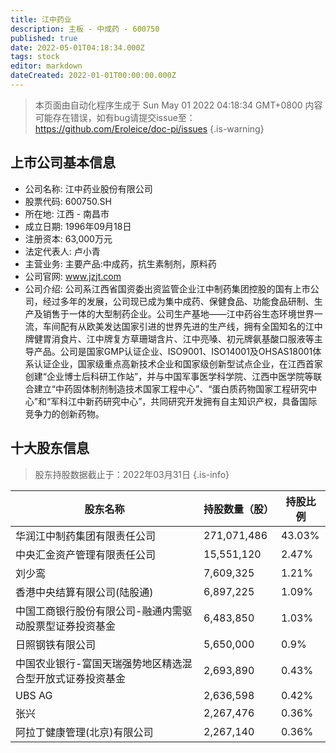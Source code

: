 ```yaml
---
title: 江中药业
description: 主板 - 中成药 - 600750
published: true
date: 2022-05-01T04:18:34.000Z
tags: stock
editor: markdown
dateCreated: 2022-01-01T00:00:00.000Z
---
```


> 本页面由自动化程序生成于 Sun May 01 2022 04:18:34 GMT+0800
> 内容可能存在错误，如有bug请提交issue至：https://github.com/Eroleice/doc-pi/issues
{.is-warning}

## 上市公司基本信息
- 公司名称: 江中药业股份有限公司
- 股票代码: 600750.SH
- 所在地: 江西 - 南昌市
- 成立日期: 1996年09月18日
- 注册资本: 63,000万元
- 法定代表人: 卢小青
- 主营业务: 主要产品:中成药，抗生素制剂，原料药
- 公司官网: www.jzjt.com
- 公司介绍: 公司系江西省国资委出资监管企业江中制药集团控股的国有上市公司，经过多年的发展，公司现已成为集中成药、保健食品、功能食品研制、生产及销售于一体的大型制药企业。公司生产基地——江中药谷生态环境世界一流，车间配有从欧美发达国家引进的世界先进的生产线，拥有全国知名的江中牌健胃消食片、江中牌复方草珊瑚含片、江中亮嗓、初元牌氨基酸口服液等主导产品。公司是国家GMP认证企业、ISO9001、ISO14001及OHSAS18001体系认证企业，国家级重点高新技术企业和国家级创新型试点企业，在江西首家创建“企业博士后科研工作站”，并与中国军事医学科学院、江西中医学院等联合建立“中药固体制剂制造技术国家工程中心”、“蛋白质药物国家工程研究中心”和“军科江中新药研究中心”，共同研究开发拥有自主知识产权，具备国际竞争力的创新药物。


## 十大股东信息
> 股东持股数据截止于：2022年03月31日
{.is-info}

| 股东名称 | 持股数量（股） | 持股比例 |
| --- | --- | --- |
| 华润江中制药集团有限责任公司 | 271,071,486 | 43.03% |
| 中央汇金资产管理有限责任公司 | 15,551,120 | 2.47% |
| 刘少鸾 | 7,609,325 | 1.21% |
| 香港中央结算有限公司(陆股通) | 6,897,225 | 1.09% |
| 中国工商银行股份有限公司-融通内需驱动股票型证券投资基金 | 6,483,850 | 1.03% |
| 日照钢铁有限公司 | 5,650,000 | 0.9% |
| 中国农业银行-富国天瑞强势地区精选混合型开放式证券投资基金 | 2,693,890 | 0.43% |
| UBS   AG | 2,636,598 | 0.42% |
| 张兴 | 2,267,476 | 0.36% |
| 阿拉丁健康管理(北京)有限公司 | 2,267,140 | 0.36% |




